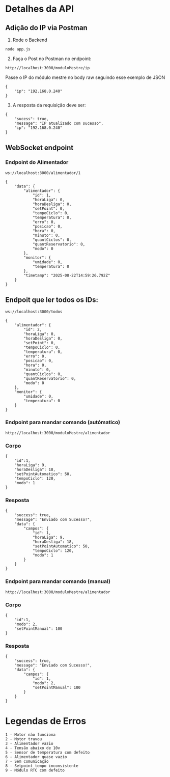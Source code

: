 # Detalhes da API

## Adição do IP via Postman

1. Rode o Backend
```
node app.js
```
2. Faça o Post no Postman no endpoint:
```
http://localhost:3000/moduloMestre/ip
``` 
Passe o IP do módulo mestre no body raw seguindo esse exemplo de JSON
```
{
    "ip": "192.168.0.240"
}
```
3. A resposta da requisição deve ser:
```
{
    "sucess": true,
    "message": "IP atualizado com sucesso",
    "ip": "192.168.0.240"
}
```

## WebSocket endpoint

### Endpoint do Alimentador
```
ws://localhost:3000/alimentador/1
```
```
{
    "data": {
        "alimentador": {
            "id": 1,
            "horaLiga": 0,
            "horaDesliga": 0,
            "setPoint": 0,
            "tempoCiclo": 0,
            "temperatura": 0,
            "erro": 0,
            "posicao": 0,
            "hora": 0,
            "minuto": 0,
            "quantCiclos": 0,
            "quantReservatorio": 0,
            "modo": 0
        },
        "monitor": {
            "umidade": 0,
            "temperatura": 0
        },
        "timetamp": "2025-08-22T14:59:26.792Z"
    }
}
```
## Endpoit que ler todos os IDs:
```
ws://localhost:3000/todos
```

```
{
    "alimentador": {
        "id": 2,
        "horaLiga": 0,
        "horaDesliga": 0,
        "setPoint": 0,
        "tempoCiclo": 0,
        "temperatura": 0,
        "erro": 0,
        "posicao": 0,
        "hora": 0,
        "minuto": 0,
        "quantCiclos": 0,
        "quantReservatorio": 0,
        "modo": 0
    },
    "monitor": {
        "umidade": 0,
        "temperatura": 0
    }
}
```
### Endpoint para mandar comando (autómatico)
```
http://localhost:3000/moduloMestre/alimentador
```
### Corpo
```
{
    "id":1,
    "horaLiga": 9,
    "horaDesliga": 18,
    "setPointAutomatico": 50,
    "tempoCiclo": 120,
    "modo": 1
}   
```
### Resposta
```
{
    "success": true,
    "message": "Enviado com Sucesso!",
    "data": {
        "campos": {
            "id": 1,
            "horaLiga": 9,
            "horaDesliga": 18,
            "setPointAutomatico": 50,
            "tempoCiclo": 120,
            "modo": 1
        }
    }
}
```
### Endpoint para mandar comando (manual)
```
http://localhost:3000/moduloMestre/alimentador
```
### Corpo
```
{
    "id":1,
    "modo": 2,
    "setPointManual": 100
}   
```
### Resposta
```
{
    "success": true,
    "message": "Enviado com Sucesso!",
    "data": {
        "campos": {
            "id": 1,
            "modo": 2,
            "setPointManual": 100
        }
    }
}
```

# Legendas de Erros
```
1 - Motor não funciona
2 - Motor travou
3 - Alimentador vazio
4 - Tensão abaixo de 10v
5 - Sensor de temperatura com defeito
6 - Alimentador quase vazio
7 - Sem comunicação
8 - Setpoint tempo inconsistente
9 - Módulo RTC com defeito
```
